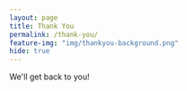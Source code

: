 ```yaml
---
layout: page
title: Thank You
permalink: /thank-you/
feature-img: "img/thankyou-background.png"
hide: true
---
```


We'll get back to you!

